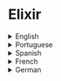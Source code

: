 # Elixir

<details>
  <summary>English</summary>
  
  ### Materials
- [Elixir Introduction](https://elixir-lang.org/getting-started/introduction.html)
- [Wikipedia](https://en.wikipedia.org/wiki/Elixir_(programming_language))
- [Elixir Programming](https://mlsdev.com/blog/elixir-programming-facts-to-know-for-better-app-development)
- [Elixir Forum](https://elixirforum.com/)
- [Elixir: A Big-Picture Programming Language](https://medium.freecodecamp.org/elixir-a-big-picture-programming-language-755dcef2fa6a)
- [My intro to Elixir](https://medium.freecodecamp.org/my-intro-to-elixir-how-learning-another-programming-language-can-make-you-a-better-developer-d967e568191c)
- [What is Elixir used for?](https://www.quora.com/What-is-Elixir-programming-language-used-for)
- [Reddit Community](https://www.reddit.com/r/elixir/)
- [Learn Elixir](https://github.com/dwyl/learn-elixir)
- [Tutorialspoint](https://www.tutorialspoint.com/elixir/)
- [Elixir School](https://elixirschool.com/en/)
- [Elixir Programming Language](https://sweetcode.io/elixir-programming-language/)
- [Eduonix Tutorial](https://blog.eduonix.com/software-development/elixir-programming-language-basic-rules-syntax/)
- [Elixir Examples](https://elixir-examples.github.io/)
- [Elixir-koans](http://elixirkoans.io/)
- [Learn X in Y Minutes](https://learnxinyminutes.com/docs/elixir/)
- [Joy of Elixir](https://joyofelixir.com/toc.html)
- [Elixir for Rubyists](https://thoughtbot.com/blog/elixir-for-rubyists)
- [Railway Oriented Programming in Elixir](https://hexdocs.pm/rop/readme.html)
- [Programming Elixir](https://doc.lagout.org/programmation/Functional%20Programming/Programming%20Elixir_%20Functional%2C%20Concurrent%2C%20Pragmatic%2C%20Fun%20%5BThomas%202014-10-19%5D.pdf)
- [Alchemist Camp episodes](https://alchemist.camp/episodes)
- [How I Learned to Program in Elixir](http://learningelixir.joekain.com/how-I-learned-elixir/)
- [Elixir With José Valim](https://howistart.org/posts/elixir/1/)
- [Metaprogramming Elixir](http://www.r-5.org/files/books/computers/languages/erlang/elixir/Chris_McCord-Metaprogramming_Elixir-EN.pdf)
- [Introducing Elixir](http://gotocon.com/dl/goto-chicago-2014/slides/DaveThomas_ElixirThePowerOfErlangTheJoyOfRuby.pdf)
- [Elixir Functional Programming](https://people.kth.se/~johanmon/courses/id1019/seminars/lambda/lambda.pdf)
- [Elixir Cheatsheet](https://devhints.io/elixir)
- [Awesome Elixir](https://github.com/h4cc/awesome-elixir)
- [Meta-programming in Elixir](https://elixir-lang.readthedocs.io/en/latest/meta/)
- [Why Elixir Matters](https://www.youtube.com/watch?v=cWAHpvkh8Vs)
- [Elixir in One Video](https://www.youtube.com/watch?v=pBNOavRoNL0)
- [Elixir Video Series](https://www.youtube.com/watch?v=R8CeZazrDHo&amp;list=PLJbE2Yu2zumAgKjSPyFtvYjP5LqgzafQq)
- [Elixir](https://github.com/ohashijr/elixir)
</details>

<details>
  <summary>Portuguese</summary>
  
  ### Materials
- [Elixir – aprendendo uma linguagem funcional](https://www.lambda3.com.br/2016/06/elixir-aprendendo-uma-linguagem-funcional/)
- [ELIXIR: uma linguagem de programação brasileira](http://www.each.usp.br/petsi/jornal/?p=2459)
- [O Case da Plataformatec com o Elixir](https://qconsp.com/sp2018/system/files/presentation-slides/qcon_sp_2018_-_hugo_barauna_-_plataformatec.pdf)
- [Elixir 1.0 + Phoenix Framework](http://www.akitaonrails.com/2015/06/02/primeiros-passos-elixir-1-0-phoenix-framework-0-13)
- [O Uso do Elixir para a Construção...](http://www.cin.ufpe.br/~tg/2016-1/mmfrb.pdf)
</details>

<details>
  <summary>Spanish</summary>
  
  ### Materials
- [Codigo Facilito](https://codigofacilito.com/articulos/elixir)
- [Elixir, programación funcional para todos](https://www.genbeta.com/desarrollo/elixir-programacion-funcional-para-todos)
- [Aprendiendo Elixir](http://rchavarria.github.io/blog/2016/01/17/aprendiendo-elixir/)
- [Que és Elixir?](https://jpyamamoto.com/blog/posts/que-es-elixir/)
- [Introduction to Elixir](http://club.hackbu.org/demo/elixir/elixir-intro.html)
- [Riptutorial](https://riptutorial.com/es/elixir/topic/954/empezando-con-elixir-language)
</details>

<details>
  <summary>French</summary>
  
  ### Materials
- [Introduction à Elixir](https://www.synbioz.com/blog/introduction_a_elixir)
- [Lkdjiin](http://lkdjiin.github.io/blog/categories/elixir/)
- [Elixir (Langage de Programmation)](http://boowiki.info/art/les-langages-de-script/elixir-langage-de-programmation.html)
</details>

<details>
  <summary>German</summary>
  
  ### Materials
- [Pattern Matching in Elixir](https://funktionale-programmierung.de/2018/06/05/elixir-pattern-matching.html)
</details>